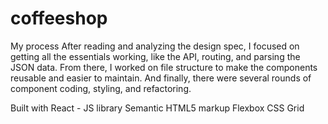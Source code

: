 # coffeeshop

My process
After reading and analyzing the design spec, I focused on getting all the essentials working, like the API, routing, and parsing the JSON data. From there, I worked on file structure to make the components reusable and easier to maintain. And finally, there were several rounds of component coding, styling, and refactoring.

Built with
React - JS library
Semantic HTML5 markup
Flexbox
CSS Grid
